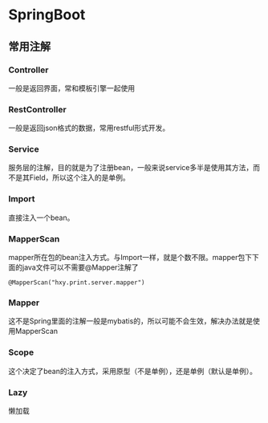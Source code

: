 # SpringBoot

## 常用注解

### Controller

一般是返回界面，常和模板引擎一起使用

### RestController

一般是返回json格式的数据，常用restful形式开发。

### Service

服务层的注解，目的就是为了注册bean，一般来说service多半是使用其方法，而不是其Field，所以这个注入的是单例。

### Import

直接注入一个bean。

### MapperScan

mapper所在包的bean注入方式。与Import一样，就是个数不限。mapper包下下面的java文件可以不需要@Mapper注解了

```
@MapperScan("hxy.print.server.mapper")
```

### Mapper

这不是Spring里面的注解一般是mybatis的，所以可能不会生效，解决办法就是使用MapperScan

### Scope

这个决定了bean的注入方式，采用原型（不是单例），还是单例（默认是单例）。

### Lazy

懒加载



